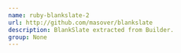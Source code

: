 ```yaml
---
name: ruby-blankslate-2
url: http://github.com/masover/blankslate
description: BlankSlate extracted from Builder.
group: None
---
```

